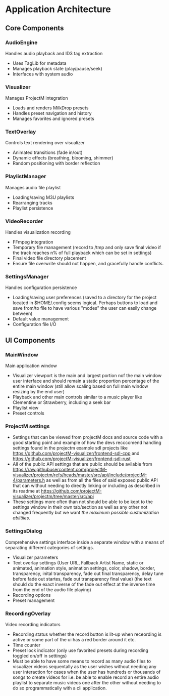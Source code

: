 # Application Architecture

## Core Components

### AudioEngine
Handles audio playback and ID3 tag extraction
- Uses TagLib for metadata
- Manages playback state (play/pause/seek)
- Interfaces with system audio

### Visualizer
Manages ProjectM integration
- Loads and renders MilkDrop presets
- Handles preset navigation and history
- Manages favorites and ignored presets

### TextOverlay
Controls text rendering over visualizer
- Animated transitions (fade in/out)
- Dynamic effects (breathing, blooming, shimmer)
- Random positioning with border reflection

### PlaylistManager
Manages audio file playlist
- Loading/saving M3U playlists
- Rearranging tracks
- Playlist persistence

### VideoRecorder
Handles visualization recording
- FFmpeg integration
- Temporary file management (record to /tmp and only save final video if the track reaches n% of full playback which can be set in settings)
- Final video file directory placement
- Ensure file overwrite should not happen, and gracefully handle conflicts.

### SettingsManager
Handles configuration persistence
- Loading/saving user preferences (saved to a directory for the project located in $HOME/.config seems logical. Perhaps buttons to load and save from/to file to have various "modes" the user can easily change between)
- Default value management
- Configuration file I/O

## UI Components

### MainWindow
Main application window
- Visualizer viewport is the main and largest portion nof the main window user interface and should remain a static proportion percentage of the entire main window (still allow scaling based on full main window resizing by the end user)
- Playback and other main controls similar to a music player like Clementine or Strawberry, including a seek bar
- Playlist view
- Preset controls

### ProjectM settings
- Settings that can be viewed from projectM docs and source code with a good starting point and example of how the devs recccomend handling settings found in the projectm example sdl projects like https://github.com/projectM-visualizer/frontend-sdl-cpp and https://github.com/projectM-visualizer/frontend-sdl-rust
- All of the public API settings that are public should be avilable from https://raw.githubusercontent.com/projectM-visualizer/projectm/refs/heads/master/src/api/include/projectM-4/parameters.h as well as from all the files of said exposed public API that can without needing to directly linking or including as described in its readme at https://github.com/projectM-visualizer/projectm/tree/master/src/api
- These settings more often than not should be able to be kept to the settings window in their own tab/section as well as any other not changed frequently but we want *the maximum possible customization abiltiies*. 

### SettingsDialog
Comprehensive settings interface inside a separate window with a means of separating different categories of settings.
- Visualizer parameters
- Text overlay settings (User URL, Fallback Artist Name, static or animated, animation style, animation settings, color, shadow, border, transparency, inital transparency, fade out final transparency, delay tune before fade out startes, fade out transparency final value) (the text should do the exact inverse of the fade out effect at the inverse time from the end of the audio file playing)
- Recording options
- Preset management

### RecordingOverlay
Video recording indicators
- Recording status whether the record button is lit-up when receording is active or some part of the ui has a red border around it etc.
- Time counter
- Preset lock indicator (only use favorited presets during recording toggled on/off in settings)
- Must be able to have some means to record as many audio files to visualizer videos sequentally as the user wishes without needing any user interaction for cases when the user has hundreds or thousands of songs to create videos for i.e. be able to enable record an entire audio playlist to separate music videos one after the other without needing to do so programmatically with a cli application.